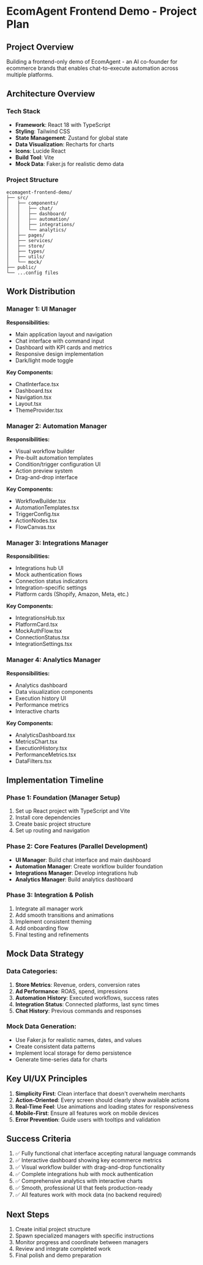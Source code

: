 # EcomAgent Frontend Demo - Project Plan

## Project Overview
Building a frontend-only demo of EcomAgent - an AI co-founder for ecommerce brands that enables chat-to-execute automation across multiple platforms.

## Architecture Overview

### Tech Stack
- **Framework**: React 18 with TypeScript
- **Styling**: Tailwind CSS
- **State Management**: Zustand for global state
- **Data Visualization**: Recharts for charts
- **Icons**: Lucide React
- **Build Tool**: Vite
- **Mock Data**: Faker.js for realistic demo data

### Project Structure
```
ecomagent-frontend-demo/
├── src/
│   ├── components/
│   │   ├── chat/
│   │   ├── dashboard/
│   │   ├── automation/
│   │   ├── integrations/
│   │   └── analytics/
│   ├── pages/
│   ├── services/
│   ├── store/
│   ├── types/
│   ├── utils/
│   └── mock/
├── public/
└── ...config files
```

## Work Distribution

### Manager 1: UI Manager
**Responsibilities:**
- Main application layout and navigation
- Chat interface with command input
- Dashboard with KPI cards and metrics
- Responsive design implementation
- Dark/light mode toggle

**Key Components:**
- ChatInterface.tsx
- Dashboard.tsx
- Navigation.tsx
- Layout.tsx
- ThemeProvider.tsx

### Manager 2: Automation Manager
**Responsibilities:**
- Visual workflow builder
- Pre-built automation templates
- Condition/trigger configuration UI
- Action preview system
- Drag-and-drop interface

**Key Components:**
- WorkflowBuilder.tsx
- AutomationTemplates.tsx
- TriggerConfig.tsx
- ActionNodes.tsx
- FlowCanvas.tsx

### Manager 3: Integrations Manager
**Responsibilities:**
- Integrations hub UI
- Mock authentication flows
- Connection status indicators
- Integration-specific settings
- Platform cards (Shopify, Amazon, Meta, etc.)

**Key Components:**
- IntegrationsHub.tsx
- PlatformCard.tsx
- MockAuthFlow.tsx
- ConnectionStatus.tsx
- IntegrationSettings.tsx

### Manager 4: Analytics Manager
**Responsibilities:**
- Analytics dashboard
- Data visualization components
- Execution history UI
- Performance metrics
- Interactive charts

**Key Components:**
- AnalyticsDashboard.tsx
- MetricsChart.tsx
- ExecutionHistory.tsx
- PerformanceMetrics.tsx
- DataFilters.tsx

## Implementation Timeline

### Phase 1: Foundation (Manager Setup)
1. Set up React project with TypeScript and Vite
2. Install core dependencies
3. Create basic project structure
4. Set up routing and navigation

### Phase 2: Core Features (Parallel Development)
- **UI Manager**: Build chat interface and main dashboard
- **Automation Manager**: Create workflow builder foundation
- **Integrations Manager**: Develop integrations hub
- **Analytics Manager**: Build analytics dashboard

### Phase 3: Integration & Polish
1. Integrate all manager work
2. Add smooth transitions and animations
3. Implement consistent theming
4. Add onboarding flow
5. Final testing and refinements

## Mock Data Strategy

### Data Categories:
1. **Store Metrics**: Revenue, orders, conversion rates
2. **Ad Performance**: ROAS, spend, impressions
3. **Automation History**: Executed workflows, success rates
4. **Integration Status**: Connected platforms, last sync times
5. **Chat History**: Previous commands and responses

### Mock Data Generation:
- Use Faker.js for realistic names, dates, and values
- Create consistent data patterns
- Implement local storage for demo persistence
- Generate time-series data for charts

## Key UI/UX Principles

1. **Simplicity First**: Clean interface that doesn't overwhelm merchants
2. **Action-Oriented**: Every screen should clearly show available actions
3. **Real-Time Feel**: Use animations and loading states for responsiveness
4. **Mobile-First**: Ensure all features work on mobile devices
5. **Error Prevention**: Guide users with tooltips and validation

## Success Criteria

1. ✅ Fully functional chat interface accepting natural language commands
2. ✅ Interactive dashboard showing key ecommerce metrics
3. ✅ Visual workflow builder with drag-and-drop functionality
4. ✅ Complete integrations hub with mock authentication
5. ✅ Comprehensive analytics with interactive charts
6. ✅ Smooth, professional UI that feels production-ready
7. ✅ All features work with mock data (no backend required)

## Next Steps

1. Create initial project structure
2. Spawn specialized managers with specific instructions
3. Monitor progress and coordinate between managers
4. Review and integrate completed work
5. Final polish and demo preparation